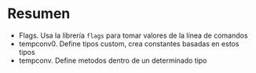 # Resumen

- Flags. Usa la librería `flags` para tomar valores de la línea de comandos
- tempconv0. Define tipos custom, crea constantes basadas en estos tipos
- tempconv. Define metodos dentro de un determinado tipo 